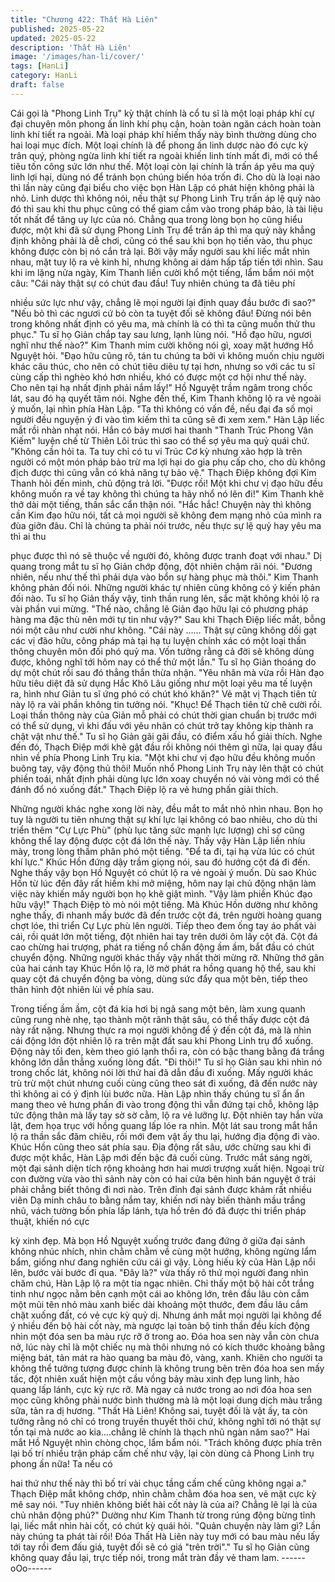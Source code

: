 ```yaml
---
title: "Chương 422: Thất Hà Liên"
published: 2025-05-22
updated: 2025-05-22
description: 'Thất Hà Liên'
image: '/images/han-li/cover/'
tags: [HanLi]
category: HanLi
draft: false
---
```


Cái gọi là "Phong Linh Trụ" kỳ thật chính là cổ tu sĩ là một loại
pháp khí cự đại chuyên môn phong ấn linh khí phụ cận, hoàn toàn
ngăn cách hoàn toàn linh khí tiết ra ngoài.
Mà loại pháp khí hiếm thấy này bình thường dùng cho hai loại
mục đích.
Một loại chính là để phong ấn linh dược nào đó cực kỳ trân quý,
phòng ngừa linh khí tiết ra ngoài khiến linh tính mất đi, mới có thể
tiêu tốn công sức lớn như thế.
Một loại còn lại chính là trấn áp yêu ma quỷ linh lợi hại, dùng nó
để tránh bọn chúng biến hóa trốn đi.
Cho dù là loại nào thì lần này cũng đại biểu cho việc bọn Hàn Lập
có phát hiện không phải là nhỏ.
Linh dược thì không nói, nếu thật sự Phong Linh Trụ trấn áp lệ
quỷ nào đó thì sau khi thu phục cũng có thể giam cầm vào trong
pháp bảo, là tài liệu tốt nhất để tăng uy lực của nó.
Chẳng qua trong lòng bọn họ cũng hiểu được, một khi đã sử dụng
Phong Linh Trụ để trấn áp thì ma quỷ này khẳng định không phải
là dễ chơi, cũng có thể sau khi bọn họ tiến vào, thu phục không
được còn bị nó cắn trả lại.
Bởi vậy mấy người sau khi liếc mắt nhìn nhau, mặt tuy lộ ra vẻ
kinh hỉ, nhưng không ai dám hấp tấp tiến tới nhìn.
Sau khi im lặng nửa ngày, Kim Thanh liền cười khổ một tiếng, lẩm
bẩm nói một câu:
"Cái này thật sự có chút đau đầu! Tuy nhiên chúng ta đã tiêu phí

nhiều sức lực như vậy, chẳng lẽ mọi người lại định quay đầu bước
đi sao?"
"Nếu bỏ thì các ngươi cứ bỏ còn ta tuyệt đối sẽ không đâu! Đừng
nói bên trong không nhất định có yêu ma, mà chính là có thì ta
cũng muốn thử thu phục." Tu sĩ họ Giản chắp tay sau lưng, lạnh
lùng nói.
"Hồ đạo hữu, ngươi nghĩ như thế nào?" Kim Thanh mỉm cười
không nói gì, xoay mặt hướng Hồ Nguyệt hỏi.
"Đạo hữu cũng rõ, tán tu chúng ta bởi vì không muốn chịu người
khác câu thúc, cho nên có chút tiêu diêu tự tại hơn, nhưng so với
các tu sĩ cùng cấp thì nghèo khó hơn nhiều, khó có được một cơ
hội như thế này. Cho nên tại hạ nhất định phải nắm lấy!" Hồ
Nguyệt trầm ngâm trong chốc lát, sau đó hạ quyết tâm nói.
Nghe đến thế, Kim Thanh không lộ ra vẻ ngoài ý muốn, lại nhìn
phía Hàn Lập.
"Ta thì không có vấn đề, nếu đại đa số mọi người đều nguyện ý đi
vào tìm kiếm thì ta cũng sẽ đi xem xem." Hàn Lập liếc mắt rồi
nhàn nhạt nói.
Hắn có bảy mươi hai thanh "Thanh Trúc Phong Vân Kiếm" luyện
chế từ Thiên Lôi trúc thì sao có thể sợ yêu ma quỷ quái chứ.
"Không cần hỏi ta. Ta tuy chỉ có tu vi Trúc Cơ kỳ nhưng xảo hợp là
trên người có một món pháp bảo trừ ma lợi hại do gia phụ cấp
cho, cho dù không địch được thì cũng vẫn có khả năng tự bảo
vệ." Thạch Điệp không đợi Kim Thanh hỏi đến mình, chủ động trả
lời.
"Được rồi! Một khi chư vị đạo hữu đều không muốn ra về tay
không thì chúng ta hãy nhổ nó lên đi!" Kim Thanh khẽ thở dài một
tiếng, thần sắc cẩn thận nói.
"Hắc hắc! Chuyện này thì không cần Kim đạo hữu nói, tất cả mọi
người sẽ không đem mạng nhỏ của mình ra đùa giỡn đâu. Chỉ là
chúng ta phải nói trước, nếu thực sự lệ quỷ hay yêu ma thì ai thu

phục được thì nó sẽ thuộc về người đó, không được tranh đoạt
với nhau." Dị quang trong mắt tu sĩ họ Giản chớp động, đột nhiên
chậm rãi nói.
"Đương nhiên, nếu như thế thì phải dựa vào bổn sự hàng phục
mà thôi." Kim Thanh không phản đối nói.
Những người khác tự nhiên cũng không có ý kiến phản đối nào.
Tu sĩ họ Giản thấy vậy, tinh thần rung lên, sắc mặt không khỏi lộ
ra vài phần vui mừng.
"Thế nào, chẳng lẽ Giản đạo hữu lại có phương pháp hàng ma
đặc thù nên mới tự tin như vậy?" Sau khi Thạch Điệp liếc mắt,
bỗng nói một câu như cười như không.
"Cái này …… Thật sự cũng không dối gạt các vị đão hữu, công
pháp mà tại hạ tu luyện chính xác có một loại thần thông chuyên
môn đối phó quỷ ma. Vốn tưởng rằng cả đời sẽ không dùng được,
không nghĩ tới hôm nay có thể thử một lần." Tu sĩ họ Giản thoáng
do dự một chút rồi sau đó thẳng thắn thừa nhận.
"Yêu nhân mà vừa rồi Hàn đạo hữu tiêu diệt đã sử dụng Hắc Khô
Lâu giống như một loại yêu ma tế luyện ra, hình như Giản tu sĩ
ứng phó có chút khó khăn?" Vẻ mặt vị Thạch tiên tử này lộ ra vài
phần không tin tưởng nói.
"Khục! Để Thạch tiên tử chê cười rồi. Loại thần thông này của
Giản mỗ phải có chút thời gian chuẩn bị trước mới có thể sử dụng,
vì khi đấu với yêu nhân có chút trở tay không kịp thành ra chật vật
như thế." Tu sĩ họ Giản gãi gãi đầu, có điểm xấu hổ giải thích.
Nghe đến đó, Thạch Điệp mới khẽ gật đầu rồi không nói thêm gì
nữa, lại quay đầu nhìn về phía Phong Linh Trụ kia.
"Một khi chư vị đạo hữu đều không muốn buông tay, vậy động thủ
thôi! Muốn nhổ Phong Linh Trụ này lên thật có chút phiền toái,
nhất định phải dùng lực lớn xoay chuyển nó vài vòng mới có thể
đánh đổ nó xuống đất." Thạch Điệp lộ ra vẻ hưng phấn giải thích.

Những người khác nghe xong lời này, đều mắt to mắt nhỏ nhìn
nhau.
Bọn họ tuy là người tu tiên nhưng thật sự khí lực lại không có bao
nhiêu, cho dù thi triển thêm "Cự Lực Phù" (phù lục tăng sức mạnh
lực lượng) chỉ sợ cũng không thể lay động được cột đá lớn thế
này.
Thấy vậy Hàn Lập liền nhíu mày, trong lòng thầm phân phó một
tiếng.
"Để ta đi, tại hạ vừa lúc có chút khí lực." Khúc Hồn đứng dậy trầm
giọng nói, sau đó hướng cột đá đi đến.
Nghe thấy vậy bọn Hồ Nguyệt có chút lộ ra vẻ ngoài ý muốn.
Dù sao Khúc Hồn từ lúc đến đây rất hiếm khi mở miệng, hôm nay
lại chủ động nhận làm việc này khiến mấy người bọn họ khẽ giật
mình.
"Vậy làm phiền Khúc đạo hữu vậy!" Thạch Điệp tò mò nói một
tiếng.
Mà Khúc Hồn dường như không nghe thấy, đi nhanh mấy bước
đã đến trước cột đá, trên người hoàng quang chợt lóe, thi triển
Cự Lực phù lên người.
Tiếp theo đem ống tay áo phất vài cái, rồi quát lớn một tiếng, đột
nhiên hai tay trên dưới ôm lấy cột đá.
Cột đá cao chừng hai trượng, phát ra tiếng nổ chấn động ầm ầm,
bắt đầu có chút chuyển động.
Những người khác thấy vậy nhất thời mừng rỡ.
Những thớ gân của hai cánh tay Khúc Hồn lộ ra, lờ mờ phát ra
hồng quang hộ thể, sau khi quay cột đá chuyển động ba vòng,
dùng sức đẩy qua một bên, tiếp theo thân hình đột nhiên lùi về
phía sau.

Trong tiếng ầm ầm, cột đá kia hơi bị ngã sang một bên, làm xung
quanh cũng rung nhè nhẹ, tạo thành một rãnh thật sâu, có thể
thấy được cột đá này rất nặng.
Nhưng thực ra mọi người không để ý đến cột đá, mà là nhìn cái
động lớn đột nhiên lộ ra trên mặt đất sau khi Phong Linh trụ đổ
xuống.
Động này tối đen, kèm theo gió lạnh thổi ra, còn có bậc thang
bằng đá trắng không lớn dẫn thẳng xuống lòng đất.
"Đi thôi!" Tu sĩ họ Giản sau khi nhìn nó trong chốc lát, không nói
lời thứ hai đã dẫn đầu đi xuống.
Mấy người khác trù trừ một chút nhưng cuối cùng cũng theo sát
đi xuống, đã đến nước này thì không ai có ý định lùi bước nữa.
Hàn Lập nhìn thấy chúng tu sĩ ẩn ẩn mang theo vẻ hưng phấn đi
vào trong động thì vẫn đứng tại chỗ, không lập tức động thân mà
lấy tay sờ sờ cằm, lộ ra vẻ lưỡng lự.
Đột nhiên tay hắn vừa lật, đem họa trục với hồng quang lấp lóe ra
nhìn.
Một lát sau trong mắt hắn lộ ra thần sắc đăm chiêu, rồi mới đem
vật ấy thu lại, hướng địa động đi vào.
Khúc Hồn cũng theo sát phía sau.
Địa động rất sâu, ước chừng sau khi đi được một khắc, Hàn Lập
mới đến bậc đá cuối cùng.
Trước mắt sáng ngời, một đại sảnh diện tích rộng khoảng hơn hai
mươi trượng xuất hiện.
Ngoại trừ con đường vừa vào thì sảnh này còn có hai cửa bên
hình bán nguyệt ở trái phải chẳng biết thông đi nơi nào. Trên đỉnh
đại sảnh được khảm rất nhiều viên Dạ minh châu to bằng nắm
tay, khiến nơi này biến thành mầu trắng nhũ, vách tường bốn phía
lấp lánh, tựa hồ trên đó đã được thi triển pháp thuật, khiến nó cực

kỳ xinh đẹp.
Mà bọn Hồ Nguyệt xuống trước đang đứng ở giữa đại sảnh
không nhúc nhích, nhìn chằm chằm về cùng một hướng, không
ngừng lẩm bẩm, giống như đang nghiên cứu cái gì vậy.
Lòng hiếu kỳ của Hàn Lập nổi lên, bước vài bước đi qua.
"Đây là?" vừa thấy rõ thứ mọi người đang nhìn chăm chú, Hàn
Lập lộ ra một tia ngạc nhiên.
Chỉ thấy một bộ hài cốt trắng tinh như ngọc nằm bên cạnh một cái
ao không lớn, trên đầu lâu còn cắm một mũi tên nhỏ màu xanh
biếc dài khoảng một thước, đem đầu lâu cắm chặt xuống đất, có
vẻ cực kỳ quỷ dị.
Nhưng ánh mắt mọi người lại không để ý nhiều đến bộ hài cốt
này, mà ngược lại toàn bộ tinh thần đều kích động nhìn một đóa
sen ba màu rực rỡ ở trong ao.
Đóa hoa sen này vẫn còn chưa nở, lúc này chỉ là một chiếc nụ mà
thôi nhưng nó có kích thước khoảng bằng miệng bát, tản mát ra
hào quang ba màu đỏ, vàng, xanh.
Khiên cho người ta không thể tưởng tượng được chính là không
trung bên trên đóa hoa sen mấy tấc, đột nhiên xuất hiện một cầu
vồng bảy màu xinh đẹp lung linh, hào quang lấp lánh, cực kỳ rực
rỡ.
Mà ngay cả nước trong ao nơi đóa hoa sen mọc cũng không phải
nước bình thường mà là một loại dung dịch màu trắng sữa, tản ra
dị hương.
"Thất Hà Liên! Không sai, tuyệt đối là vật ấy, ta còn tưởng rằng nó
chỉ có trong truyền thuyết thôi chứ, không nghĩ tới nó thật sự tồn
tại mà nước ao kia….chẳng lẽ chính là thạch nhũ ngàn năm sao?"
Hai mắt Hồ Nguyệt nhìn chòng chọc, lẩm bẩm nói.
"Trách không được phía trên lại bố trí nhiều trận pháp cấm chế
như vậy, lại còn dùng cả Phong Linh trụ phong ấn nữa! Ta nếu có

hai thứ như thế này thì bố trí vài chục tầng cấm chế cũng không
ngại a." Thạch Điệp mắt không chớp, nhìn chằm chằm đóa hoa
sen, vẻ mặt cực kỳ mê say nói.
"Tuy nhiên không biết hài cốt này là của ai? Chẳng lẽ lại là của
chủ nhân động phủ?" Dường như Kim Thanh từ trong rúng động
bừng tỉnh lại, liếc mắt nhìn hài cốt, có chút kỳ quái hỏi.
"Quản chuyện này làm gì? Lần này chúng ta phát tài rồi! Đóa Thất
Hà Liên này tuy mới có bau màu nếu lấy tới tay rồi đem đấu giá,
tuyệt đối sẽ có giá "trên trời"." Tu sĩ họ Giản cũng không quay đầu
lại, trực tiếp nói, trong mắt tràn đầy vẻ tham lam.
------oOo------
